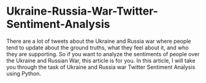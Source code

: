 # Ukraine-Russia-War-Twitter-Sentiment-Analysis
There are a lot of tweets about the Ukraine and Russia war where people tend to update about the ground truths, what they feel about it, and who they are supporting. 
So if you want to analyze the sentiments of people over the Ukraine and Russian War, this article is for you. In this article, I will take you through the task of Ukraine and Russia war Twitter Sentiment Analysis using Python.
